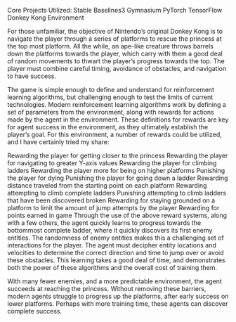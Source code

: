 Core Projects Utilized:
Stable Baselines3
Gymnasium
PyTorch
TensorFlow
Donkey Kong Environment

For those unfamiliar, the objective of Nintendo’s original Donkey Kong is to navigate the player through a series of platforms to rescue the princess at the top most platform. All the while, an ape-like creature throws barrels down the platforms towards the player, which carry with them a good deal of random movements to thwart the player’s progress towards the top. The player must combine careful timing, avoidance of obstacles, and navigation to have success.

The game is simple enough to define and understand for reinforcement learning algorithms, but challenging enough to test the limits of current technologies. Modern reinforcement learning algorithms work by defining a set of parameters from the environment, along with rewards for actions made by the agent in the environment. These definitions for rewards are key for agent success in the environment, as they ultimately establish the player’s goal. For this environment, a number of rewards could be utilized, and I have certainly tried my share:

Rewarding the player for getting closer to the princess
Rewarding the player for navigating to greater Y-axis values
Rewarding the player for climbing ladders
Rewarding the player more for being on higher platforms
Punishing the player for dying
Punishing the player for going down a ladder
Rewarding distance traveled from the starting point on each platform
Rewarding attempting to climb complete ladders
Punishing attempting to climb ladders that have been discovered broken
Rewarding for staying grounded on a platform to limit the amount of jump attempts by the player
Rewarding for points earned in game
Through the use of the above reward systems, along with a few others, the agent quickly learns to progress towards the bottommost complete ladder, where it quickly discovers its first enemy entities. The randomness of enemy entities makes this a challenging set of interactions for the player. The agent must decipher entity locations and velocities to determine the correct direction and time to jump over or avoid these obstacles. This learning takes a good deal of time, and demonstrates both the power of these algorithms and the overall cost of training them.

With many fewer enemies, and a more predictable environment, the agent succeeds at reaching the princess. Without removing these barriers, modern agents struggle to progress up the platforms, after early success on lower platforms. Perhaps with more training time, these agents can discover complete success.
